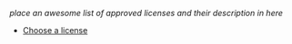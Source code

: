 _place an awesome list of approved licenses and their description in here_

- [Choose a license](https://choosealicense.com/)
